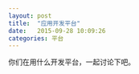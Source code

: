 ```yaml
---
layout: post
title:  "应用开发平台"
date:   2015-09-28 10:09:26
categories: 平台
---
```


你们在用什么开发平台，一起讨论下吧。
